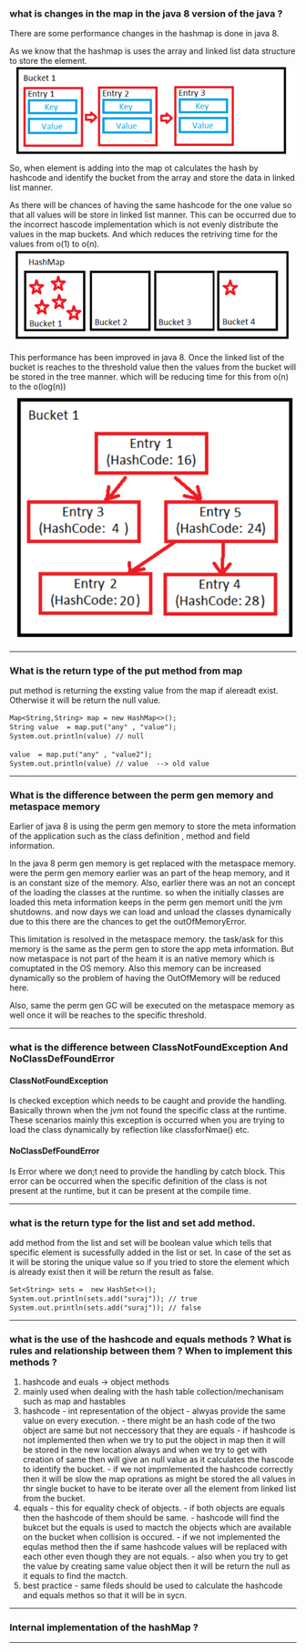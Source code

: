 ### what is changes in the map in the java 8 version of the java ?

There are some performance changes in the hashmap is done in java 8.

As we know that the hashmap is uses the array and linked list data structure to store the element.
![img.png](../screens/img.png)
So, when element is adding into the map ot calculates the hash by hashcode and identify the bucket from the array and store the data in linked list manner.

As there will be chances of having the same hashcode for the one value so that all values will be store in linked list manner.
This can be occurred due to the incorrect hascode implementation which is not evenly distribute the values in the map buckets. And which reduces the retriving time for the values from o(1) to o(n).
![img.png](../screens/map-2.png)

This performance has been improved in java 8. Once the linked list of the bucket is reaches to the threshold value then the values from the bucket will be stored in the tree manner.
which will be reducing time for this from o(n) to the o(log(n))
![img.png](map-3.png)

---

### What is the return type of the put method from map

put method is returning the exsting value from the map if alereadt exist. Otherwise it will be return the null value.

```
Map<String,String> map = new HashMap<>();
String value  = map.put("any" , "value");
System.out.println(value) // null

value  = map.put("any" , "value2");
System.out.println(value) // value  --> old value
```

---

### What is the difference between the perm gen memory and metaspace memory

Earlier of java 8 is using the perm gen memory to store the meta information of the application such as the class definition , method and field information.

In the java 8 perm gen memory is get replaced with the metaspace memory. were the perm gen memory earlier was an part of the heap memory, and it is an constant size of the memory. Also, earlier there was an not an concept of the loading the classes at the runtime. so when the initially classes are loaded this meta information keeps in the perm gen memort unitl the jvm shutdowns. and now days we can load and unload the classes dynamically due to this there are the chances to get the outOfMemoryError.

This limitation is resolved in the metaspace memory. the task/ask for this memory is the same as the perm gen to store the app meta information.
But now metaspace is not part of the heam it is an native memory which is comuptated in the OS memory. Also this memory can be increased dynamically so the problem of having the OutOfMemory will be reduced here.

Also, same the perm gen GC will be executed on the metaspace memory as well once it will be reaches to the specific threshold.

---

### what is the difference between ClassNotFoundException And NoClassDefFoundError

#### ClassNotFoundException

Is checked exception which needs to be caught and provide the handling.
Basically thrown when the jvm not found the specific class at the runtime. These scenarios mainly this exception is occurred when you are trying to load the class dynamically by reflection like classforNmae() etc.

#### NoClassDefFoundError

Is Error where we don;t need to provide the handling by catch block.
This error can be occurred when the specific definition of the class is not present at the runtime, but it can be present at the compile time.

---

### what is the return type for the list and set add method.

add method from the list and set will be boolean value which tells that specific element is sucessfully added in the list or set.
In case of the set as it will be storing the unique value so if you tried to store the element which is already exist then it will be return the result as false.

```
Set<String> sets =  new HashSet<>();
System.out.println(sets.add("suraj")); // true
System.out.println(sets.add("suraj")); // false
```

---

### what is the use of the hashcode and equals methods ? What is rules and relationship between them ? When to implement this methods ?

1. hashcode and euals -> object methods
2. mainly used when dealing with the hash table collection/mechanisam such as map and hastables
3. hashcode - int representation of the object - alwyas provide the same value on every execution. - there might be an hash code of the two object are same but not neccessory that they are equals - if hashcode is not implemented then when we try to put the object in map then it will be stored in the new location always and when we try to get with creation of same then will give an null value as it calculates the hascode to identify the bucket. - if we not impmlemented the hashcode correctly then it will be slow the map oprations as might be stored the all values in thr single bucket to have to be iterate over all the element from linked list from the bucket.
4. equals - this for equality check of objects. - if both objects are equals then the hashcode of them should be same. - hashcode will find the bukcet but the equals is used to mactch the objects which are available on the bucket when collision is occured. - if we not implemented the equlas method then the if same hashcode values will be replaced with each other even though they are not equals. - also when you try to get the value by creating same value object then it will be return the null as it equals to find the mactch.
5. best practice - same fileds should be used to calculate the hashcode and equals methos so that it will be in sycn.

---

### Internal implementation of the hashMap ?

---
